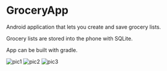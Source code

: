 # GroceryApp

Android application that lets you create and save grocery lists.

Grocery lists are stored into the phone with SQLite.

App can be built with gradle.

![pic1](https://i.imgur.com/3rOU5JG.jpg)
![pic2](https://i.imgur.com/UKRfRGA.jpg)
![pic3](https://i.imgur.com/bOTNECM.jpg)

